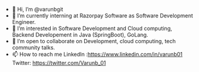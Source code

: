- 👋 Hi, I’m @varunbgit
- 🌱 I’m currently interning at Razorpay Software as Software Development Engineer.
- 👀 I’m interested in Software Development and  Cloud computing, Backend Developement in Java (SpringBoot), GoLang. 
- 💞️ I’m open to collaborate on Development, cloud computing, tech community talks.
- 📫 How to reach me LinkedIn :https://www.linkedin.com/in/varunb01  Twitter: https://twitter.com/Varunb_01

<!---
varunbgit/varunbgit is a ✨ special ✨ repository because its `README.md` (this file) appears on your GitHub profile.
You can click the Preview link to take a look at your changes.
--->
